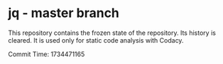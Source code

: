 # jq - master branch

This repository contains the frozen state of the repository.
Its history is cleared. It is used only for static code
analysis with Codacy.

Commit Time: 1734471165